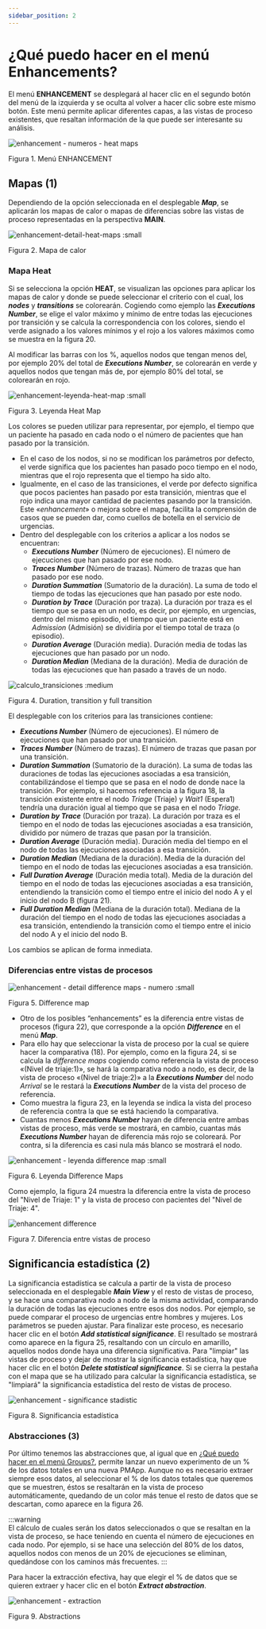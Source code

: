 ```yaml
---
sidebar_position: 2
---
```


# ¿Qué puedo hacer en el menú Enhancements?

El menú **ENHANCEMENT** se desplegará al hacer clic en el segundo botón del menú de la izquierda y se oculta al volver a hacer clic sobre este mismo botón. Este menú permite aplicar diferentes capas, a las vistas de proceso existentes, que resaltan información de la que puede ser interesante su análisis.

![enhancement - numeros - heat maps](/img/enhancement-numeros-heat-maps.png "enhancement – numeros – heat maps")

Figura 1. Menú ENHANCEMENT

## Mapas (1)

Dependiendo de la opción seleccionada en el desplegable **_Map_**, se aplicarán los mapas de calor o mapas de diferencias sobre las vistas de proceso representadas en la perspectiva **MAIN**.

![enhancement-detail-heat-maps :small](/img/enhancement-detail-heat-maps.png "enhancement-detail-heat-maps")

Figura 2. Mapa de calor

### Mapa Heat

Si se selecciona la opción **HEAT**, se visualizan las opciones para aplicar los mapas de calor y donde se puede seleccionar el criterio con el cual, los **_nodes_** y **_transitions_** se colorearán. Cogiendo como ejemplo las **_Executions Number_**, se elige el valor máximo y mínimo de entre todas las ejecuciones por transición y se calcula la correspondencia con los colores, siendo el verde asignado a los valores mínimos y el rojo a los valores máximos como se muestra en la figura 20. 

Al modificar las barras con los %, aquellos nodos que tengan menos del, por ejemplo 20% del total de **_Executions Number_**, se colorearán en verde y aquellos nodos que tengan más de, por ejemplo 80% del total, se colorearán en rojo.

![enhancement-leyenda-heat-map  :small](/img/enhancement-leyenda-heat-map.png "enhancement-leyenda-heat-map")

Figura 3. Leyenda Heat Map

Los colores se pueden utilizar para representar, por ejemplo, el tiempo que un paciente ha pasado en cada nodo o el número de pacientes que han pasado por la transición. 
*   En el caso de los nodos, si no se modifican los parámetros por defecto, el verde significa que los pacientes han pasado poco tiempo en el nodo, mientras que el rojo representa que el tiempo ha sido alto. 
*   Igualmente, en el caso de las transiciones, el verde por defecto significa que pocos pacientes han pasado por esta transición, mientras que el rojo indica una mayor cantidad de pacientes pasando por la transición.  
    Este «_enhancement_» o mejora sobre el mapa, facilita la comprensión de casos que se pueden dar, como cuellos de botella en el servicio de urgencias. 
*   Dentro del desplegable con los criterios a aplicar a los nodos se encuentran:
    *   _**Executions Number**_ (Número de ejecuciones). El número de ejecuciones que han pasado por ese nodo.
    *   _**Traces Number**_ (Número de trazas). Número de trazas que han pasado por ese nodo. 
    *   _**Duration Summation**_ (Sumatorio de la duración). La suma de todo el tiempo de todas las ejecuciones que han pasado por este nodo.
    *   _**Duration by Trace**_ (Duración por traza). La duración por traza es el tiempo que se pasa en un nodo, es decir, por ejemplo, en urgencias, dentro del mismo episodio, el tiempo que un paciente está en _Admission_ (Admisión) se dividiría por el tiempo total de traza (o episodio).
    *   _**Duration Average**_ (Duración media). Duración media de todas las ejecuciones que han pasado por un nodo.
    *   _**Duration Median**_ (Mediana de la duración). Media de duración de todas las ejecuciones que han pasado a través de un nodo.

![calculo_transiciones :medium](/img/calculo_transiciones.png "calculo_transiciones")

Figura 4. Duration, transition y full transition

El desplegable con los criterios para las transiciones contiene:
*   _**Executions Number**_ (Número de ejecuciones). El número de ejecuciones que han pasado por una transición.
*   _**Traces Number**_ (Número de trazas). El número de trazas que pasan por una transición. 
*   _**Duration Summation**_ (Sumatorio de la duración). La suma de todas las duraciones de todas las ejecuciones asociadas a esa transición, contabilizándose el tiempo que se pasa en el nodo de donde nace la transición. Por ejemplo, si hacemos referencia a la figura 18, la transición existente entre el nodo _Triage_ (Triaje) y _Wait1_ (Espera1) tendría una duración igual al tiempo que se pasa en el nodo _Triage._
*   **_Duration by Trace_** (Duración por traza). La duración por traza es el tiempo en el nodo de todas las ejecuciones asociadas a esa transición, dividido por número de trazas que pasan por la transición.
*   _**Duration Average**_ (Duración media). Duración media del tiempo en el nodo de todas las ejecuciones asociadas a esa transición.
*   _**Duration Median**_ (Mediana de la duración). Media de la duración del tiempo en el nodo de todas las ejecuciones asociadas a esa transición.
*   _**Full Duration Average**_ (Duración media total). Media de la duración del tiempo en el nodo de todas las ejecuciones asociadas a esa transición, entendiendo la transición como el tiempo entre el inicio del nodo A y el inicio del nodo B (figura 21).
*   _**Full Duration Median**_ (Mediana de la duración total). Mediana de la duración del tiempo en el nodo de todas las ejecuciones asociadas a esa transición, entendiendo la transición como el tiempo entre el inicio del nodo A y el inicio del nodo B.

Los cambios se aplican de forma inmediata.

### Diferencias entre vistas de procesos

![enhancement - detail difference maps - numero :small](/img/enhancement-detail-difference-maps-numero.png "enhancement – detail difference maps – numero")

Figura 5. Difference map

*   Otro de los posibles “enhancements” es la diferencia entre vistas de procesos (figura 22), que corresponde a la opción **_Difference_** en el menú **_Map_**.
*   Para ello hay que seleccionar la vista de proceso por la cual se quiere hacer la comparativa (18). Por ejemplo, como en la figura 24, si se calcula la _difference maps_ cogiendo como referencia la vista de proceso «(Nivel de triaje:1)», se hará la comparativa nodo a nodo, es decir, de la vista de proceso «(Nivel de triaje:2)» a la **_Executions Number_** del nodo _Arrival_ se le restará la **_Executions Number_** de la vista del proceso de referencia.
*   Como muestra la figura 23, en la leyenda se indica la vista del proceso de referencia contra la que se está haciendo la comparativa.
*   Cuantas menos **_Executions Number_** hayan de diferencia entre ambas vistas de proceso, más verde se mostrará, en cambio, cuantas más **_Executions Number_** hayan de diferencia más rojo se coloreará. Por contra, si la diferencia es casi nula más blanco se mostrará el nodo.

![enhancement - leyenda difference map :small](/img/enhancement-leyenda-difference-map.png "enhancement – leyenda difference map")

Figura 6. Leyenda Difference Maps

Como ejemplo, la figura 24 muestra la diferencia entre la vista de proceso del "Nivel de Triaje: 1" y la vista de proceso con pacientes del "Nivel de Triaje: 4".

![enhancement difference](/img/enhancement-difference.png "enhancement difference")

Figura 7. Diferencia entre vistas de proceso

## Significancia estadística (2)

La significancia estadística se calcula a partir de la vista de proceso seleccionada en el desplegable **_Main View_** y el resto de vistas de proceso, y se hace una comparativa nodo a nodo de la misma actividad, comparando la duración de todas las ejecuciones entre esos dos nodos. Por ejemplo, se puede comparar el proceso de urgencias entre hombres y mujeres.
Los parámetros se pueden ajustar.
Para finalizar este proceso, es necesario hacer clic en el botón **_Add statistical significance_**.
El resultado se mostrará como aparece en la figura 25, resaltando con un círculo en amarillo, aquellos nodos donde haya una diferencia significativa.
Para "limpiar" las vistas de proceso y dejar de mostrar la significancia estadística, hay que hacer clic en el botón **_Delete statistical significance_**.
Si se cierra la pestaña con el mapa que se ha utilizado para calcular la significancia estadística, se "limpiará" la significancia estadística del resto de vistas de proceso.

![enhancement - significance stadistic](/img/enhancement-significance-stadistic.png "enhancement – significance stadistic")

Figura 8. Significancia estadística

### Abstracciones (3)

Por último tenemos las abstracciones que, al igual que en [¿Qué puedo hacer en el menú Groups?](./groups-menu.md), permite lanzar un nuevo experimento de un % de los datos totales en una nueva PMApp.
Aunque no es necesario extraer siempre esos datos, al seleccionar el % de los datos totales que queremos que se muestren, éstos se resaltarán en la vista de proceso automáticamente, quedando de un color más tenue el resto de datos que se descartan, como aparece en la figura 26.

:::warning    
El cálculo de cuales serán los datos seleccionados o que se resaltan en la vista de proceso, se hace teniendo en cuenta el número de ejecuciones en cada nodo. Por ejemplo, si se hace una selección del 80% de los datos, aquellos nodos con menos de un 20% de ejecuciones se eliminan, quedándose con los caminos más frecuentes.
:::

Para hacer la extracción efectiva, hay que elegir el % de datos que se quieren extraer y hacer clic en el botón _**Extract abstraction**_.

![enhancement - extraction](/img/enhancement-extraction.png "enhancement – extraction")

Figura 9. Abstractions